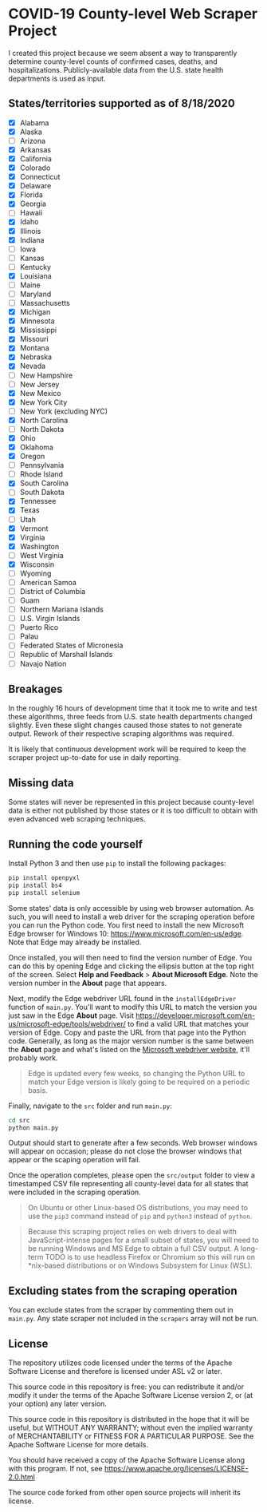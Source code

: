 # COVID-19 County-level Web Scraper Project

I created this project because we seem absent a way to transparently determine county-level counts of confirmed cases, deaths, and hospitalizations. Publicly-available data from the U.S. state health departments is used as input.

## States/territories supported as of 8/18/2020

- [x] Alabama
- [x] Alaska
- [ ] Arizona
- [x] Arkansas
- [x] California
- [x] Colorado
- [x] Connecticut
- [x] Delaware
- [x] Florida
- [x] Georgia
- [ ] Hawaii
- [x] Idaho
- [x] Illinois
- [x] Indiana
- [ ] Iowa
- [ ] Kansas
- [ ] Kentucky
- [x] Louisiana
- [ ] Maine
- [ ] Maryland
- [ ] Massachusetts
- [x] Michigan
- [x] Minnesota
- [x] Mississippi
- [x] Missouri
- [x] Montana
- [x] Nebraska
- [x] Nevada
- [ ] New Hampshire
- [ ] New Jersey
- [x] New Mexico
- [x] New York City
- [ ] New York (excluding NYC)
- [x] North Carolina
- [ ] North Dakota
- [x] Ohio
- [x] Oklahoma
- [x] Oregon
- [ ] Pennsylvania
- [ ] Rhode Island
- [x] South Carolina
- [ ] South Dakota
- [x] Tennessee
- [x] Texas
- [ ] Utah
- [x] Vermont
- [x] Virginia
- [x] Washington
- [ ] West Virginia
- [x] Wisconsin
- [ ] Wyoming
- [ ] American Samoa
- [ ] District of Columbia
- [ ] Guam
- [ ] Northern Mariana Islands
- [ ] U.S. Virgin Islands
- [ ] Puerto Rico
- [ ] Palau
- [ ] Federated States of Micronesia
- [ ] Republic of Marshall Islands 
- [ ] Navajo Nation

## Breakages

In the roughly 16 hours of development time that it took me to write and test these algorithms, three feeds from U.S. state health departments changed slightly. Even these slight changes caused those states to not generate output. Rework of their respective scraping algorithms was required.

It is likely that continuous development work will be required to keep the scraper project up-to-date for use in daily reporting.

## Missing data

Some states will never be represented in this project because county-level data is either not published by those states or it is too difficult to obtain with even advanced web scraping techniques.

## Running the code yourself

Install Python 3 and then use `pip` to install the following packages:

```bash
pip install openpyxl
pip install bs4
pip install selenium
```

Some states' data is only accessible by using web browser automation. As such, you will need to install a web driver for the scraping operation before you can run the Python code. You first need to install the new Microsoft Edge browser for Windows 10: https://www.microsoft.com/en-us/edge. Note that Edge may already be installed.

Once installed, you will then need to find the version number of Edge. You can do this by opening Edge and clicking the ellipsis button at the top right of the screen. Select **Help and Feedback** > **About Microsoft Edge**. Note the version number in the **About** page that appears.

Next, modify the Edge webdriver URL found in the `installEdgeDriver` function of `main.py`. You'll want to modify this URL to match the version you just saw in the Edge **About** page. Visit https://developer.microsoft.com/en-us/microsoft-edge/tools/webdriver/ to find a valid URL that matches your version of Edge. Copy and paste the URL from that page into the Python code. Generally, as long as the major version number is the same between the **About** page and what's listed on the [Microsoft webdriver website](https://developer.microsoft.com/en-us/microsoft-edge/tools/webdriver/), it'll probably work.

> Edge is updated every few weeks, so changing the Python URL to match your Edge version is likely going to be required on a periodic basis.

Finally, navigate to the `src` folder and run `main.py`:

```bash
cd src
python main.py
```
Output should start to generate after a few seconds. Web browser windows will appear on occasion; please do not close the browser windows that appear or the scaping operation will fail.

Once the operation completes, please open the `src/output` folder to view a timestamped CSV file representing all county-level data for all states that were included in the scraping operation.

> On Ubuntu or other Linux-based OS distributions, you may need to use the `pip3` command instead of `pip` and `python3` instead of `python`.

> Because this scraping project relies on web drivers to deal with JavaScript-intense pages for a small subset of states, you will need to be running Windows and MS Edge to obtain a full CSV output. A long-term TODO is to use headless Firefox or Chromium so this will run on *nix-based distributions or on Windows Subsystem for Linux (WSL).

## Excluding states from the scraping operation

You can exclude states from the scraper by commenting them out in `main.py`. Any state scraper not included in the `scrapers` array will not be run.

## License
The repository utilizes code licensed under the terms of the Apache Software License and therefore is licensed under ASL v2 or later.

This source code in this repository is free: you can redistribute it and/or modify it under
the terms of the Apache Software License version 2, or (at your option) any later version.

This source code in this repository is distributed in the hope that it will be useful, but WITHOUT ANY WARRANTY; without even the implied warranty of MERCHANTABILITY or FITNESS FOR A
PARTICULAR PURPOSE. See the Apache Software License for more details.

You should have received a copy of the Apache Software License along with this program. If not, see https://www.apache.org/licenses/LICENSE-2.0.html

The source code forked from other open source projects will inherit its license.